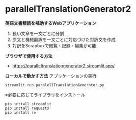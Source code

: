 # parallelTranslationGenerator2

**英語文書精読を補助するWebアプリケーション**
1. 長い文章を一文ごとに分割
2. 原文と機械翻訳を一文ごとに対応づけた対訳文を作成
3. 対訳をScrapboxで閲覧・記録・編集が可能

**ブラウザで使用する方法**
- https://paralleltranslationgenerator2.streamlit.app/

**ローカルで動かす方法**
アプリケーションの実行
```
streamlit run paralellTranslationGenerator.py
```

※必要に応じてライブラリをインストール
```
pip install streamlit
pip install requests
pip install re
```
